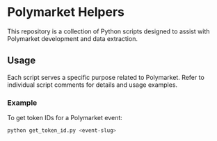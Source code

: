 # Polymarket Helpers

This repository is a collection of Python scripts designed to assist with Polymarket development and data extraction.

## Usage

Each script serves a specific purpose related to Polymarket. Refer to individual script comments for details and usage examples.

### Example

To get token IDs for a Polymarket event:

```sh
python get_token_id.py <event-slug>
```